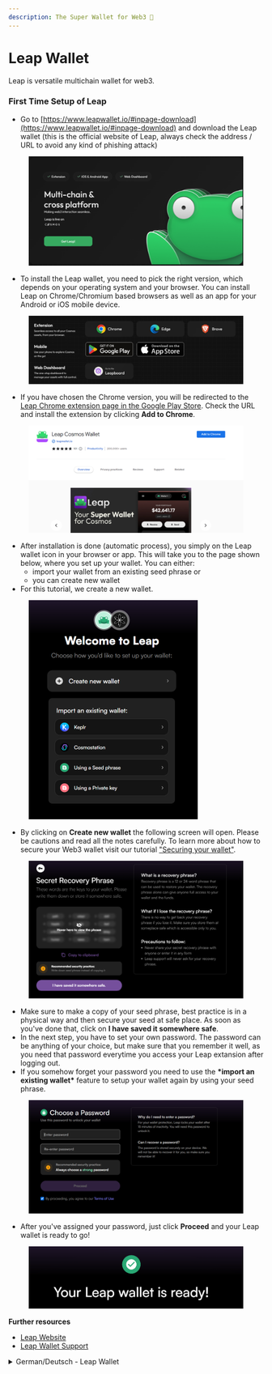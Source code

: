 ```yaml
---
description: The Super Wallet‍ for Web3 🐸
---
```


# Leap Wallet

Leap is versatile multichain wallet for web3.&#x20;

### First Time Setup of Leap

* Go to [https://www.leapwallet.io/#inpage-download](https://www.leapwallet.io/#inpage-download) and download the Leap wallet (this is the official website of Leap, always check the address / URL to avoid any kind of phishing attack)&#x20;

<figure><img src="../../../.gitbook/assets/image (2) (1).png" alt=""><figcaption></figcaption></figure>

* To install the Leap wallet, you need to pick the right version, which depends on your operating system and your browser. You can install Leap on Chrome/Chromium based browsers as well as an app for your Android or iOS mobile device.

<figure><img src="../../../.gitbook/assets/image (35).png" alt=""><figcaption></figcaption></figure>



* If you have chosen the Chrome version, you will be redirected to the [Leap Chrome extension page in the Google Play Store](https://chrome.google.com/webstore/detail/leap-cosmos-wallet/fcfcfllfndlomdhbehjjcoimbgofdncg/?utm\_source=website\&utm\_medium=permanent-website\&utm\_campaign=permanent). Check the URL and install the extension by clicking **Add to Chrome**.

<figure><img src="../../../.gitbook/assets/image (37).png" alt=""><figcaption></figcaption></figure>



* After installation is done (automatic process), you simply on the Leap wallet icon in your browser or app. This will take you to the page shown below, where you set up your wallet. You can either:
  * &#x20;import your wallet from an existing seed phrase or&#x20;
  * you can create new wallet&#x20;
* For this tutorial, we create a new wallet.&#x20;

<figure><img src="../../../.gitbook/assets/image (38).png" alt="" width="334"><figcaption></figcaption></figure>



* By clicking on **Create new wallet** the following screen will open. Please be cautions and read all the notes carefully. To learn more about how to secure your Web3 wallet visit our tutorial ["Securing your wallet"](securing-your-wallet.md).&#x20;

<figure><img src="../../../.gitbook/assets/image (39).png" alt=""><figcaption></figcaption></figure>



* Make sure to make a copy of your seed phrase, best practice is in a physical way and then secure your seed at safe place. As soon as you've done that, click on **I have saved it somewhere safe**.
* In the next step, you have to set your own password. The password can be anything of your choice, but make sure that you remember it well, as you need that password everytime you access your Leap extansion after logging out.&#x20;
* If you somehow forget your password you need to use the **\*import an existing wallet\*** feature to setup your wallet again by using your seed phrase.&#x20;

<figure><img src="../../../.gitbook/assets/image (40).png" alt=""><figcaption></figcaption></figure>



* After you've assigned your password, just click **Proceed** and your Leap wallet is ready to go!

<figure><img src="../../../.gitbook/assets/image (41).png" alt=""><figcaption></figcaption></figure>



**Further resources**

* [Leap Website](https://www.leapwallet.io/)
* [Leap Wallet Support](https://leapwallet.notion.site/Leap-Cosmos-Wallet-Support-ba1da3c05d3341eaa44a1850ed3260ee)



<details>

<summary>German/Deutsch - Leap Wallet</summary>

### Erstmalige Einrichtung von Leap

* Gehe auf [https://www.leapwallet.io/#inpage-download](https://www.leapwallet.io/#inpage-download) und lade die Leap Wallet herunter (dies ist die offizielle Website von Leap, überprüfe immer die Adresse/URL, um jede Art von Phishing-Angriff zu vermeiden)

<img src="../../../.gitbook/assets/image (2) (1).png" alt="" data-size="original">

* Um die Leap Wallet zu installieren, musst du die richtige Version auswählen. Diese hängt von deinem Betriebssystem und deinem Browser ab. Du kannst Leap auf Chrome/Chromium-basierten Browsern sowie als App für dein Android- oder iOS-Mobilgerät installieren.

<img src="../../../.gitbook/assets/image (35).png" alt="" data-size="original">



* Falls du die Chrome-Version gewählt hast, wirst du auf die Seite der Chrome-Erweiterung von [Leap im Google Play Store](https://chrome.google.com/webstore/detail/leap-cosmos-wallet/fcfcfllfndlomdhbehjjcoimbgofdncg/?utm\_source=website\&utm\_medium=permanent-website\&utm\_campaign=permanent) weitergeleitet. Überprüfe die URL und installiere die Erweiterung, indem du auf **Add to Chrome / Zu Chrome hinzufügen** klickst.

<img src="../../../.gitbook/assets/image (37).png" alt="" data-size="original">



* Nachdem die Installation abgeschlossen wurde (automatischer Prozess), klicke einfach auf das Symbol für die Leap Wallet in deinem Browser oder deiner App.&#x20;
* Du gelangst dann auf diese Seite, auf der du deine Wallet einrichtest. Du kannst entweder
  * Deine Wallet aus einer bestehenden Seed-Phrase importieren oder&#x20;
  * eine neue Wallet erstellen.
* In diesem Tutorial erstellen wir eine neue Wallet.

<img src="../../../.gitbook/assets/image (38).png" alt="" data-size="original">



* Wenn du auf **Create new wallet** klickst, wird der folgende Bildschirm geöffnet. Bitte sei vorsichtig und lies alle Hinweise sorgfältig durch. Um mehr darüber zu erfahren, wie du deine Web3-Wallet sichern kannst, besuche unser Tutorial "Sichere deine Wallet".

<img src="../../../.gitbook/assets/image (39).png" alt="" data-size="original">



* Stelle sicher, dass du eine Kopie deiner Seed-Phrase anfertigst, am besten auf physische Weise (auf einem Blatt Papier, o.ä.) und lagere deine Seed an einem sicheren Ort. Sobald du das getan hast, klicke auf**I have saved it somewhere safe**.
* Im nächsten Schritt legst du dein eigenes Passwort fest. Das Passwort kannst du frei wählen, aber merke es dir gut, denn du brauchst es jedes Mal, wenn du nach dem Abmelden wieder auf deine Leap-Erweiterung zugreifen willst.
* Wenn du dein Passwort vergessen haben solltest, musst du die Funktion **Import an existing wallet** verwenden, um deine Wallet mithilfe deiner Seed-Phrase neu einzurichten.

<img src="../../../.gitbook/assets/image (40).png" alt="" data-size="original">



* Nachdem du dein Passwort vergeben hast, klicke einfach auf "Weiter" und deine Leap-Wallet ist einsatzbereit!

<img src="../../../.gitbook/assets/image (41).png" alt="" data-size="original">



**Weiterführende Informationen & Ressourcen**

* [Leap Website](https://www.leapwallet.io/) (EN)
* [Leap Wallet Support](https://leapwallet.notion.site/Leap-Cosmos-Wallet-Support-ba1da3c05d3341eaa44a1850ed3260ee) (EN)

</details>
